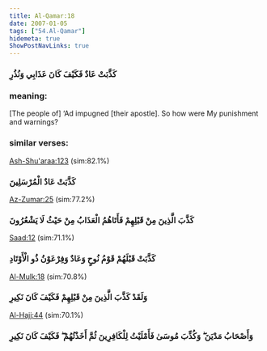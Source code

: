 ```yaml
---
title: Al-Qamar:18
date: 2007-01-05
tags: ["54.Al-Qamar"]
hidemeta: true 
ShowPostNavLinks: true 
---
```

### كَذَّبَتْ عَادٌ فَكَيْفَ كَانَ عَذَابِي وَنُذُرِ
### meaning: 
[The people of] ‘Ad impugned [their apostle]. So how were My punishment and warnings?
### similar verses: 

[Ash-Shu'araa:123](/26/123) (sim:82.1%)

### كَذَّبَتْ عَادٌ الْمُرْسَلِينَ

[Az-Zumar:25](/39/25) (sim:77.2%)

### كَذَّبَ الَّذِينَ مِنْ قَبْلِهِمْ فَأَتَاهُمُ الْعَذَابُ مِنْ حَيْثُ لَا يَشْعُرُونَ

[Saad:12](/38/12) (sim:71.1%)

### كَذَّبَتْ قَبْلَهُمْ قَوْمُ نُوحٍ وَعَادٌ وَفِرْعَوْنُ ذُو الْأَوْتَادِ

[Al-Mulk:18](/67/18) (sim:70.8%)

### وَلَقَدْ كَذَّبَ الَّذِينَ مِنْ قَبْلِهِمْ فَكَيْفَ كَانَ نَكِيرِ

[Al-Hajj:44](/22/44) (sim:70.1%)

### وَأَصْحَابُ مَدْيَنَ ۖ وَكُذِّبَ مُوسَىٰ فَأَمْلَيْتُ لِلْكَافِرِينَ ثُمَّ أَخَذْتُهُمْ ۖ فَكَيْفَ كَانَ نَكِيرِ
